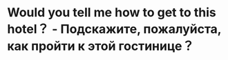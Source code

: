 # Would you tell me how to get to this hotel？ - Подскажите, пожалуйста, как пройти к этой гостинице？
